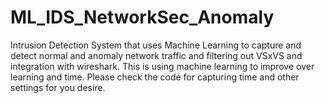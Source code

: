 # ML_IDS_NetworkSec_Anomaly
Intrusion Detection System that uses Machine Learning to capture and detect normal and anomaly network traffic and filtering out VSxVS and integration with wireshark.
This is using machine learning to improve over learning and time. 
Please check the code for capturing time and other settings for you desire. 
